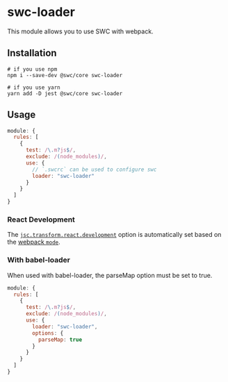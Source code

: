 # swc-loader

This module allows you to use SWC with webpack.

## Installation

```plaintext
# if you use npm
npm i --save-dev @swc/core swc-loader

# if you use yarn
yarn add -D jest @swc/core swc-loader
```

## Usage

```js
module: {
  rules: [
    {
      test: /\.m?js$/,
      exclude: /(node_modules)/,
      use: {
        // `.swcrc` can be used to configure swc
        loader: "swc-loader"
      }
    }
  ]
}
```

### React Development

The [`jsc.transform.react.development`](/docs/configuration/compilation#jsctransformreactdevelopment) option is automatically set based on the [webpack `mode`](https://webpack.js.org/configuration/mode/).

### With babel-loader

When used with babel-loader, the parseMap option must be set to true.

```js
module: {
  rules: [
    {
      test: /\.m?js$/,
      exclude: /(node_modules)/,
      use: {
        loader: "swc-loader",
        options: {
          parseMap: true
        }
      }
    }
  ]
}
```
